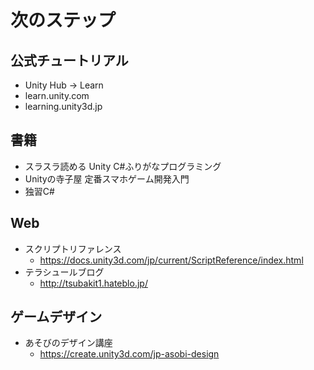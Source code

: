 # 次のステップ

## 公式チュートリアル

- Unity Hub -> Learn
- learn.unity.com
- learning.unity3d.jp

## 書籍

- スラスラ読める Unity C#ふりがなプログラミング
- Unityの寺子屋 定番スマホゲーム開発入門
- 独習C#

## Web

- スクリプトリファレンス
	- https://docs.unity3d.com/jp/current/ScriptReference/index.html
- テラシュールブログ
	- http://tsubakit1.hateblo.jp/

## ゲームデザイン

- あそびのデザイン講座
	- https://create.unity3d.com/jp-asobi-design
